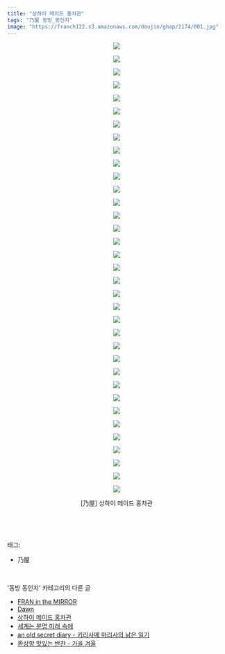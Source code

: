 ```yaml
---
title: "상하이 메이드 홍차관"
tags: "乃屋 동방_동인지"
image: "https://franch122.s3.amazonaws.com/doujin/ghap/2174/001.jpg"
---
```

<div class="article">
<p style="text-align: center; clear: none; float: none;"><img src="{{ site.imgserver4 }}/ghap/2174/001.jpg"/></p>
<p style="text-align: center; clear: none; float: none;"><img src="{{ site.imgserver4 }}/ghap/2174/002.jpg"/></p>
<p style="text-align: center; clear: none; float: none;"><img src="{{ site.imgserver4 }}/ghap/2174/003.jpg"/></p>
<p style="text-align: center; clear: none; float: none;"><img src="{{ site.imgserver4 }}/ghap/2174/004.jpg"/></p>
<p style="text-align: center; clear: none; float: none;"><img src="{{ site.imgserver4 }}/ghap/2174/005.jpg"/></p>
<p style="text-align: center; clear: none; float: none;"><img src="{{ site.imgserver4 }}/ghap/2174/006.jpg"/></p>
<p style="text-align: center; clear: none; float: none;"><img src="{{ site.imgserver4 }}/ghap/2174/007.jpg"/></p>
<p style="text-align: center; clear: none; float: none;"><img src="{{ site.imgserver4 }}/ghap/2174/008.jpg"/></p>
<p style="text-align: center; clear: none; float: none;"><img src="{{ site.imgserver4 }}/ghap/2174/009.jpg"/></p>
<p style="text-align: center; clear: none; float: none;"><img src="{{ site.imgserver4 }}/ghap/2174/010.jpg"/></p>
<p style="text-align: center; clear: none; float: none;"><img src="{{ site.imgserver4 }}/ghap/2174/011.jpg"/></p>
<p style="text-align: center; clear: none; float: none;"><img src="{{ site.imgserver4 }}/ghap/2174/012.jpg"/></p>
<p style="text-align: center; clear: none; float: none;"><img src="{{ site.imgserver4 }}/ghap/2174/013.jpg"/></p>
<p style="text-align: center; clear: none; float: none;"><img src="{{ site.imgserver4 }}/ghap/2174/014.jpg"/></p>
<p style="text-align: center; clear: none; float: none;"><img src="{{ site.imgserver4 }}/ghap/2174/015.jpg"/></p>
<p style="text-align: center; clear: none; float: none;"><img src="{{ site.imgserver4 }}/ghap/2174/016.jpg"/></p>
<p style="text-align: center; clear: none; float: none;"><img src="{{ site.imgserver4 }}/ghap/2174/017.jpg"/></p>
<p style="text-align: center; clear: none; float: none;"><img src="{{ site.imgserver4 }}/ghap/2174/018.jpg"/></p>
<p style="text-align: center; clear: none; float: none;"><img src="{{ site.imgserver4 }}/ghap/2174/019.jpg"/></p>
<p style="text-align: center; clear: none; float: none;"><img src="{{ site.imgserver4 }}/ghap/2174/020.jpg"/></p>
<p style="text-align: center; clear: none; float: none;"><img src="{{ site.imgserver4 }}/ghap/2174/021.jpg"/></p>
<p style="text-align: center; clear: none; float: none;"><img src="{{ site.imgserver4 }}/ghap/2174/022.jpg"/></p>
<p style="text-align: center; clear: none; float: none;"><img src="{{ site.imgserver4 }}/ghap/2174/023.jpg"/></p>
<p style="text-align: center; clear: none; float: none;"><img src="{{ site.imgserver4 }}/ghap/2174/024.jpg"/></p>
<p style="text-align: center; clear: none; float: none;"><img src="{{ site.imgserver4 }}/ghap/2174/025.jpg"/></p>
<p style="text-align: center; clear: none; float: none;"><img src="{{ site.imgserver4 }}/ghap/2174/026.jpg"/></p>
<p style="text-align: center; clear: none; float: none;"><img src="{{ site.imgserver4 }}/ghap/2174/027.jpg"/></p>
<p style="text-align: center; clear: none; float: none;"><img src="{{ site.imgserver4 }}/ghap/2174/028.jpg"/></p>
<p style="text-align: center; clear: none; float: none;"><img src="{{ site.imgserver4 }}/ghap/2174/029.jpg"/></p>
<p style="text-align: center; clear: none; float: none;"><img src="{{ site.imgserver4 }}/ghap/2174/030.jpg"/></p>
<p style="text-align: center; clear: none; float: none;"><img src="{{ site.imgserver4 }}/ghap/2174/031.jpg"/></p>
<p style="text-align: center; clear: none; float: none;"><img src="{{ site.imgserver4 }}/ghap/2174/032.jpg"/></p>
<p style="text-align: center; clear: none; float: none;"><img src="{{ site.imgserver4 }}/ghap/2174/033.jpg"/></p>
<p style="text-align: center; clear: none; float: none;"><img src="{{ site.imgserver4 }}/ghap/2174/034.jpg"/></p>
<p style="text-align: center; clear: none; float: none;"><img src="{{ site.imgserver4 }}/ghap/2174/035.jpg"/></p>
<p style="text-align: center; clear: none; float: none;">[乃屋] 상하이 메이드 홍차관</p>
<p><br/></p>
</div><br/>
<div class="tagTrail">
<p>태그: </p>
<ul>
<li>乃屋</li>
</ul>
</div><br/>
<div class="another">
<p>'동방 동인지' 카테고리의 다른 글</p>
<ul>
<li><a href="/ghap_2176">FRAN in the MIRROR</a></li>
<li><a href="/ghap_2175">Dawn</a></li>
<li><a href="/ghap_2174">상하이 메이드 홍차관</a></li>
<li><a href="/ghap_2173">세계는 분명 미래 속에</a></li>
<li><a href="/ghap_2172">an old secret diary - 키리사메 마리사의 낡은 일기</a></li>
<li><a href="/ghap_2170">환상향 맛있는 반찬 - 가을 겨울</a></li>
</ul>
</div><br/>
<div class="cb_module cb_fluid">
<div class="cb_wrt cb_profile">
</div><!-- commentList close -->
</div><br/>
